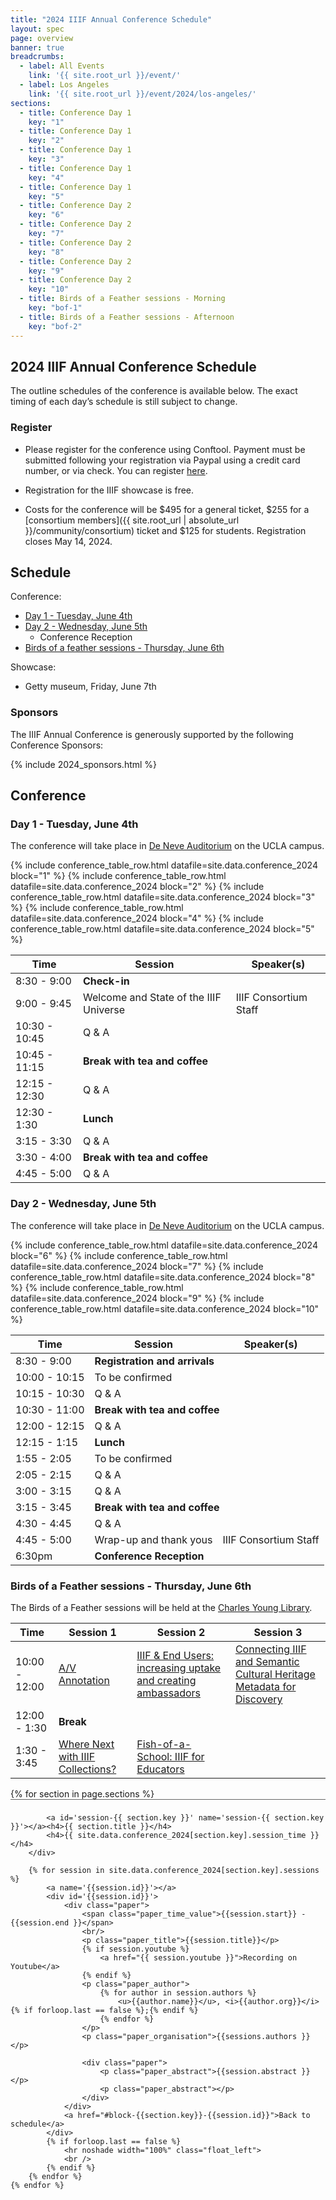 ```yaml
---
title: "2024 IIIF Annual Conference Schedule"
layout: spec
page: overview
banner: true 
breadcrumbs:
  - label: All Events
    link: '{{ site.root_url }}/event/'
  - label: Los Angeles
    link: '{{ site.root_url }}/event/2024/los-angeles/'
sections:
  - title: Conference Day 1
    key: "1"
  - title: Conference Day 1
    key: "2"
  - title: Conference Day 1
    key: "3"
  - title: Conference Day 1
    key: "4"
  - title: Conference Day 1
    key: "5"
  - title: Conference Day 2
    key: "6"
  - title: Conference Day 2
    key: "7"
  - title: Conference Day 2
    key: "8"
  - title: Conference Day 2
    key: "9"
  - title: Conference Day 2
    key: "10"
  - title: Birds of a Feather sessions - Morning
    key: "bof-1"   
  - title: Birds of a Feather sessions - Afternoon
    key: "bof-2"   
---
```


## 2024 IIIF Annual Conference Schedule

The outline schedules of the conference is available below. The exact timing of each day’s schedule is still subject to change.

### **Register**

* Please register for the conference using Conftool. Payment must be submitted following your registration via Paypal using a credit card number, or via check. You can register [here](https://www.conftool.org/iiif2024/index.php?page=index).

* Registration for the IIIF showcase is free.
* Costs for the conference will be $495 for a general ticket, $255 for a [consortium members]({{ site.root_url | absolute_url }}/community/consortium) ticket and $125 for students. Registration closes May 14, 2024. 

## Schedule

Conference:
 * [Day 1 - Tuesday, June 4th](#day-1---tuesday-june-4th)
 * [Day 2 - Wednesday, June 5th](#day-2---wednesday-june-5th)
   * Conference Reception
 * [Birds of a feather sessions - Thursday, June 6th](#birds-of-a-feather-sessions---thursday-june-6th)

Showcase:
 * Getty museum, Friday, June 7th

### **Sponsors**

The IIIF Annual Conference is generously supported by the following Conference Sponsors:

{% include 2024_sponsors.html %} 

## Conference

### Day 1 - Tuesday, June 4th

The conference will take place in [De Neve Auditorium](https://www.google.com/maps/place/De+Neve+Plaza+Auditorium,+Los+Angeles,+CA+90024/@34.0703531,-118.4508331,19z/data=!4m6!3m5!1s0x80c2bc8e341f30cd:0x6f587a928865cb01!8m2!3d34.0702742!4d-118.4502162!16s%2Fg%2F12vsnhv1_?entry=tts) on the UCLA campus. 

<table class="api-table">
    <thead>
        <tr>
            <th>Time</th>
            <th>Session</th>
            <th>Speaker(s)</th>
        </tr>
    </thead>
    <tr>
        <td>8:30 - 9:00</td>
        <td colspan="3"><b>Check-in</b></td>
    </tr>    
    <tr>
        <td>9:00 - 9:45</td>
        <td>Welcome and State of the IIIF Universe</td>
        <td>IIIF Consortium Staff</td>
    </tr>    
    {% include conference_table_row.html datafile=site.data.conference_2024 block="1"  %}
    <tr>
        <td>10:30 - 10:45</td>
        <td>Q & A</td>
        <td></td>
    </tr> 
    <tr>
        <td>10:45 - 11:15</td>
        <td colspan="3"><b>Break with tea and coffee</b></td>
    </tr>   
    {% include conference_table_row.html datafile=site.data.conference_2024 block="2"  %}
    <tr>
        <td>12:15 - 12:30</td>
        <td>Q & A</td>
        <td></td>
    </tr> 
    <tr>
        <td>12:30 - 1:30</td>
        <td colspan="3"><b>Lunch</b></td>
    </tr>    
    {% include conference_table_row.html datafile=site.data.conference_2024 block="3"  %}    
    {% include conference_table_row.html datafile=site.data.conference_2024 block="4"  %}    
    <tr>
        <td>3:15 - 3:30</td>
        <td>Q & A</td>
        <td></td>
    </tr> 
    <tr>
        <td>3:30 - 4:00 </td>
        <td colspan="3"><b>Break with tea and coffee</b></td>
    </tr>    
    {% include conference_table_row.html datafile=site.data.conference_2024 block="5" %}
    <tr>
        <td>4:45 - 5:00</td>
        <td>Q & A</td>
        <td></td>
    </tr> 
</table>


### Day 2 - Wednesday, June 5th

The conference will take place in [De Neve Auditorium](https://maps.app.goo.gl/4e5qQZUvgrdbdbPk8) on the UCLA campus. 

<table class="api-table">
    <thead>
        <tr>
            <th>Time</th>
            <th>Session</th>
            <th>Speaker(s)</th>
        </tr>
    </thead>
    <tr>
        <td>8:30 - 9:00</td>
        <td colspan="3"><b>Registration and arrivals</b></td>
    </tr>    
    {% include conference_table_row.html datafile=site.data.conference_2024 block="6"  %}
    <tr>
        <td>10:00 - 10:15</td>
        <td>To be confirmed</td>
        <td></td>
    </tr> 
    <tr>
        <td>10:15 - 10:30</td>
        <td>Q & A</td>
        <td></td>
    </tr> 
    <tr>
        <td>10:30 - 11:00</td>
        <td colspan="3"><b>Break with tea and coffee</b></td>
    </tr>   
    {% include conference_table_row.html datafile=site.data.conference_2024 block="7"  %}
    <tr>
        <td>12:00 - 12:15</td>
        <td>Q & A</td>
        <td></td>
    </tr> 
    <tr>
        <td>12:15 - 1:15</td>
        <td colspan="3"><b>Lunch</b></td>
    </tr>    
    {% include conference_table_row.html datafile=site.data.conference_2024 block="8"  %}    
    <tr>
        <td>1:55 - 2:05</td>
        <td>To be confirmed</td>
        <td></td>
    </tr> 
    <tr>
        <td>2:05 - 2:15</td>
        <td>Q & A</td>
        <td></td>
    </tr> 
    {% include conference_table_row.html datafile=site.data.conference_2024 block="9"  %}    
    <tr>
        <td>3:00 - 3:15</td>
        <td>Q & A</td>
        <td></td>
    </tr> 
    <tr>
        <td>3:15 - 3:45 </td>
        <td colspan="3"><b>Break with tea and coffee</b></td>
    </tr>    
    {% include conference_table_row.html datafile=site.data.conference_2024 block="10" %}
    <tr>
        <td>4:30 - 4:45</td>
        <td>Q & A</td>
        <td></td>
    </tr> 
    <tr>
        <td>4:45 - 5:00</td>
        <td>Wrap-up and thank yous</td>
        <td>IIIF Consortium Staff</td>
    </tr>  
    <tr>
        <td>6:30pm</td>
        <td colspan="3"><b>Conference Reception</b></td>
    </tr>
</table>

### Birds of a Feather sessions - Thursday, June 6th

The Birds of a Feather sessions will be held at the [Charles Young Library](https://maps.app.goo.gl/HvSgpbgKERereURcA).

<table class="api-table">
    <thead>
        <tr>
            <th>Time</th>
            <th>Session 1</th>
            <th>Session 2</th>
            <th>Session 3</th>
        </tr>
    </thead>
    <tr>
        <td>10:00 - 12:00</td>
        <td id="block-bof-1-146"><a href="#146">A/V Annotation</a></td>
        <td id="block-bof-1-113"><a href="#113">IIIF & End Users: increasing uptake and creating ambassadors</a></td>
        <td id="block-bof-1-106"><a href="#106">Connecting IIIF and Semantic Cultural Heritage Metadata for Discovery</a></td>
    </tr>    
    <tr>
        <td>12:00 - 1:30</td>
        <td colspan="3"><b>Break</b></td>
    </tr>
    <tr>
        <td>1:30 - 3:45</td>
        <td id="block-bof-2-130"><a href="#130">Where Next with IIIF Collections?</a></td>
        <td id="block-bof-2-140"><a href="#140">Fish-of-a-School: IIIF for Educators</a></td>
    </tr>
</table>

<div class="topline_printonly left">
    {% for section in page.sections %}
        <div class='navbar_breadcrumb' style='float:none; width:auto; padding:8px 0 3px 0; border: 0; border-top: 1px solid #666666;'>

            <a id='session-{{ section.key }}' name='session-{{ section.key }}'></a><h4>{{ section.title }}</h4>
            <h4>{{ site.data.conference_2024[section.key].session_time }}</h4>
        </div>

        {% for session in site.data.conference_2024[section.key].sessions %}
            <a name='{{session.id}}'></a>
            <div id='{{session.id}}'>
                <div class="paper">
                    <span class="paper_time_value">{{session.start}} - {{session.end }}</span>
                    <br/>
                    <p class="paper_title">{{session.title}}</p>
                    {% if session.youtube %}
                        <a href="{{ session.youtube }}">Recording on Youtube</a>
                    {% endif %}
                    <p class="paper_author">
                        {% for author in session.authors %}
                            <u>{{author.name}}</u>, <i>{{author.org}}</i>{% if forloop.last == false %};{% endif %}
                        {% endfor %}
                    </p>
                    <p class="paper_organisation">{{sessions.authors }}</p>
                    
                    <div class="paper">
                        <p class="paper_abstract">{{session.abstract }}</p>
                        <p class="paper_abstract"></p>
                    </div>
                </div>
                <a href="#block-{{section.key}}-{{session.id}}">Back to schedule</a>
            </div>
            {% if forloop.last == false %}
                <hr noshade width="100%" class="float_left">
                <br />
            {% endif %}
        {% endfor %}        
    {% endfor %}        
</div>

<!--
### IIIF Showcase

The [IIIF showcase][showcase] is free and open to the public. Attend this event if you are new to IIIF to get an overview of what it does, use cases, how you can implement IIIF at your institution, and how you can contribute to the community.

See the [showcase][showcase] page for the detailed schedule of speakers.
-->
